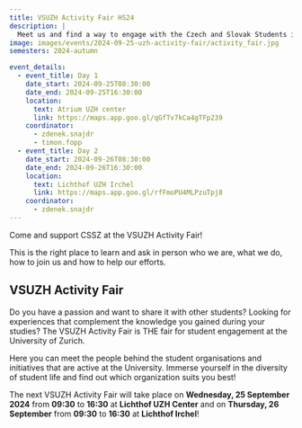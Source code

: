 ```yaml
---
title: VSUZH Activity Fair HS24
description: |
  Meet us and find a way to engage with the Czech and Slovak Students in Zurich!
image: images/events/2024-09-25-uzh-activity-fair/activity_fair.jpg
semesters: 2024-autumn

event_details:
  - event_title: Day 1
    date_start: 2024-09-25T08:30:00
    date_end: 2024-09-25T16:30:00
    location:
      text: Atrium UZH center
      link: https://maps.app.goo.gl/qGfTv7kCa4gTFp239
    coordinator:
      - zdenek.snajdr
      - timon.fopp
  - event_title: Day 2
    date_start: 2024-09-26T08:30:00
    date_end: 2024-09-26T16:30:00
    location:
      text: Lichthof UZH Irchel
      link: https://maps.app.goo.gl/rfFmoPU4MLPzuTpj8
    coordinator:
      - zdenek.snajdr
---
```


Come and support CSSZ at the VSUZH Activity Fair!

This is the right place to learn and ask in person who we are, what we do, how to join us and how to help our efforts.

## VSUZH Activity Fair

Do you have a passion and want to share it with other students? Looking for experiences that complement the knowledge you gained during your studies? The VSUZH Activity Fair is THE fair for student engagement at the University of Zurich.

Here you can meet the people behind the student organisations and initiatives that are active at the University. Immerse yourself in the diversity of student life and find out which organization suits you best!

The next VSUZH Activity Fair will take place on **Wednesday, 25 September 2024** from **09:30** to **16:30** at **Lichthof UZH Center** and on **Thursday, 26 September** from **09:30** to **16:30** at **Lichthof Irchel**!
